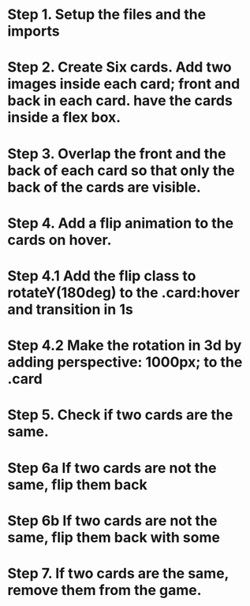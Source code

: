 # Step 1. Setup the files and the imports

# Step 2. Create Six cards. Add two images inside each card; front and back in each card. have the cards inside a flex box.

# Step 3. Overlap the front and the back of each card so that only the back of the cards are visible.

# Step 4. Add a flip animation to the cards on hover.

# Step 4.1 Add the flip class to rotateY(180deg) to the .card:hover and transition in 1s

# Step 4.2 Make the rotation in 3d by adding perspective: 1000px; to the .card

# Step 5. Check if two cards are the same.

# Step 6a If two cards are not the same, flip them back

# Step 6b If two cards are not the same, flip them back with some 

# Step 7. If two cards are the same, remove them from the game.